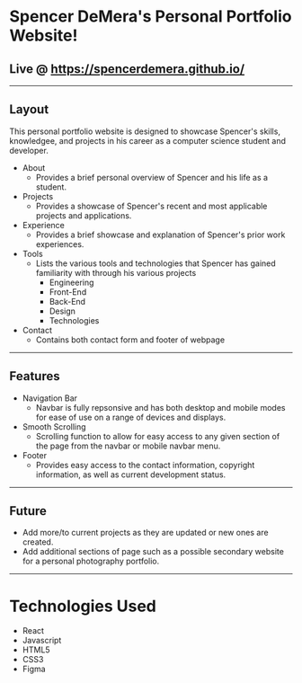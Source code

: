 # Spencer DeMera's Personal Portfolio Website!

## Live @ https://spencerdemera.github.io/

- - - -

## Layout

This personal portfolio website is designed to showcase Spencer's skills, knowledgee, and projects in his career as a computer science student and developer. 

* About
    * Provides a brief personal overview of Spencer and his life as a student.
* Projects
    * Provides a showcase of Spencer's recent and most applicable projects and applications.
* Experience
    * Provides a brief showcase and explanation of Spencer's prior work experiences.
* Tools
    * Lists the various tools and technologies that Spencer has gained familiarity with through his various projects
        * Engineering
        * Front-End
        * Back-End
        * Design
        * Technologies
* Contact
    * Contains both contact form and footer of webpage

- - - -

## Features

* Navigation Bar
    * Navbar is fully repsonsive and has both desktop and mobile modes for ease of use on a range of devices and displays.
* Smooth Scrolling
    * Scrolling function to allow for easy access to any given section of the page from the navbar or mobile navbar menu.
* Footer
    * Provides easy access to the contact information, copyright information, as well as current development status.

- - - -

## Future

* Add more/to current projects as they are updated or new ones are created.
* Add additional sections of page such as a possible secondary website for a personal photography portfolio.

- - - -

# Technologies Used

* React
* Javascript
* HTML5
* CSS3
* Figma 
